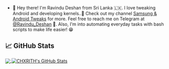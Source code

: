 - 👋 Hey there! I'm Ravindu Deshan from Sri Lanka 🇱🇰. I love tweaking Android and developing kernels..🙈 Check out my channel [Samsung & Android Tweaks](https://t.me/SamsungTweaks) for more. Feel free to reach me on Telegram at [@Ravindu_Deshan](https://t.me/Ravindu_Deshan) 💬. Also, I'm into automating everyday tasks with bash scripts to make life easier! 😁

## 📈 GitHub Stats

<!-- GitHub Stats Cards -->
<a href="https://github.com/CHXRITH">
  <img align="center" src="https://github-readme-stats.vercel.app/api/top-langs/?username=ravindu644&hide=java,html,tex&title_color=ffffff&text_color=c9cacc&icon_color=2bbc8a&bg_color=1d1f21&langs_count=3" />
</a>
<a href="https://github.com/CHXRITH">
  <img align="center" src="https://github-readme-stats.vercel.app/api?username=ravindu644&show_icons=true&line_height=27&count_private=true&title_color=ffffff&text_color=c9cacc&icon_color=2bbc8a&bg_color=1d1f21" alt="CHXRITH's GitHub Stats" />
</a>

</br>
</br>
